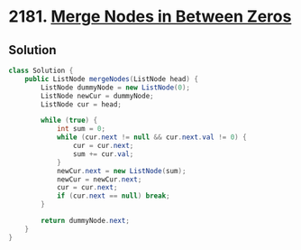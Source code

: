 # 2181. [Merge Nodes in Between Zeros](https://leetcode.com/problems/merge-nodes-in-between-zeros/description/?envType=daily-question&envId=2024-07-04)

## Solution

```java
class Solution {
    public ListNode mergeNodes(ListNode head) {
        ListNode dummyNode = new ListNode(0);
        ListNode newCur = dummyNode;
        ListNode cur = head;

        while (true) {
            int sum = 0;
            while (cur.next != null && cur.next.val != 0) {
                cur = cur.next;
                sum += cur.val;
            }
            newCur.next = new ListNode(sum);
            newCur = newCur.next;
            cur = cur.next;
            if (cur.next == null) break;
        }

        return dummyNode.next;
    }
}
```
